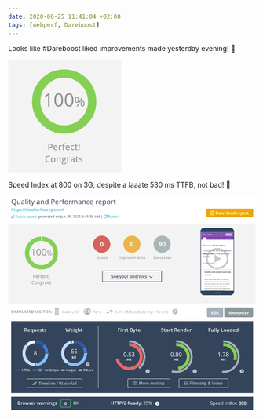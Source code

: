 ```yaml
---
date: 2020-06-25 11:41:04 +02:00
tags: [webperf, Dareboost]
---
```


Looks like #Dareboost liked improvements made yesterday evening! 💪

![100 % in Dareboost on the homepage of my site](dareboost-100-percents.png)

Speed Index at 800 on 3G, despite a laaate 530 ms TTFB, not bad! 🤔

![Dareboost report for the homepage of my site](dareboost-nicolas-hoizey.com-homepage-100-percents.png)
